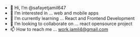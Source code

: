- 👋 Hi, I’m @safayetjamil647
- 👀 I’m interested in ... web and mobile apps
- 🌱 I’m currently learning ... React and Frontend Development 
- 💞️ I’m looking to collaborate on ... react opensource project 
- 📫 How to reach me ... work.jamil4@gmail.com

<!---
safayetjamil647/safayetjamil647 is a ✨ special ✨ repository because its `README.md` (this file) appears on your GitHub profile.
You can click the Preview link to take a look at your changes.
--->
